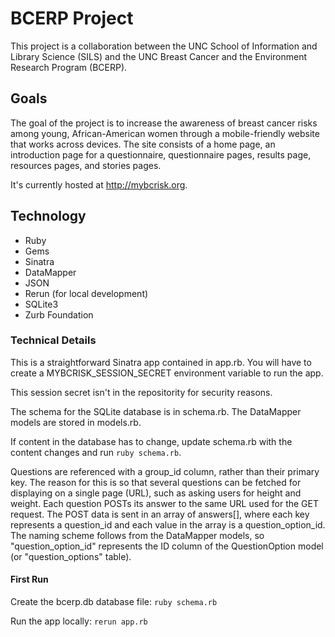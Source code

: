 # BCERP Project
This project is a collaboration between the UNC School of Information and Library Science (SILS) and the UNC Breast Cancer and the Environment Research Program (BCERP). 

## Goals
The goal of the project is to increase the awareness of breast cancer risks among young, African-American women through a mobile-friendly website that works across devices.
The site consists of a home page, an introduction page for a questionnaire, questionnaire pages, results page, resources pages, and stories pages. 

It's currently hosted at http://mybcrisk.org.

## Technology
* Ruby
 * Gems
  * Sinatra
  * DataMapper
  * JSON
  * Rerun (for local development)
* SQLite3
* Zurb Foundation

### Technical Details
This is a straightforward Sinatra app contained in app.rb. You will have to create a MYBCRISK_SESSION_SECRET environment variable to run the app.
    
This session secret isn't in the repositority for security reasons.

The schema for the SQLite database is in schema.rb. The DataMapper models are stored in models.rb.

If content in the database has to change, update schema.rb with the content changes and run `ruby schema.rb`. 

Questions are referenced with a group_id column, rather than their primary key. The reason for this is so that several questions can be fetched for displaying on a single page (URL),
such as asking users for height and weight. Each question POSTs its answer to the same URL used for the GET request.
The POST data is sent in an array of answers[], where each key represents a
question_id and each value in the array is a question_option_id. The naming scheme follows from the DataMapper models, so "question_option_id"
represents the ID column of the QuestionOption model (or "question_options" table).

#### First Run
Create the bcerp.db database file:
`ruby schema.rb`

Run the app locally:
`rerun app.rb`
